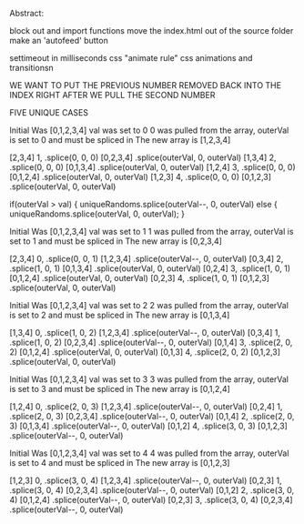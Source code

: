 Abstract: 

block out and import functions
move the index.html out of the source folder
make an 'autofeed' button

settimeout in milliseconds
css "animate rule"
css animations and transitionsn



WE WANT TO PUT THE PREVIOUS NUMBER REMOVED BACK INTO THE INDEX RIGHT AFTER WE PULL THE SECOND NUMBER

FIVE UNIQUE CASES

Initial Was [0,1,2,3,4]
val was set to 0
0 was pulled from the array, outerVal is set to 0 and must be spliced in
The new array is
[1,2,3,4]

[2,3,4] 1,  .splice(0, 0, 0) [0,2,3,4] .splice(outerVal, 0, outerVal)
[1,3,4] 2,  .splice(0, 0, 0) [0,1,3,4] .splice(outerVal, 0, outerVal)
[1,2,4] 3,  .splice(0, 0, 0) [0,1,2,4] .splice(outerVal, 0, outerVal)
[1,2,3] 4,  .splice(0, 0, 0) [0,1,2,3] .splice(outerVal, 0, outerVal)

if(outerVal > val) {
    uniqueRandoms.splice(outerVal--, 0, outerVal)
else {
    uniqueRandoms.splice(outerVal, 0, outerVal);
}

Initial Was [0,1,2,3,4]
val was set to 1
1 was pulled from the array, outerVal is set to 1 and must be spliced in
The new array is
[0,2,3,4]

[2,3,4] 0, .splice(0, 0, 1) [1,2,3,4] .splice(outerVal--, 0, outerVal)
[0,3,4] 2, .splice(1, 0, 1) [0,1,3,4] .splice(outerVal, 0, outerVal)
[0,2,4] 3, .splice(1, 0, 1) [0,1,2,4] .splice(outerVal, 0, outerVal)
[0,2,3] 4, .splice(1, 0, 1) [0,1,2,3] .splice(outerVal, 0, outerVal)

Initial Was [0,1,2,3,4]
val was set to 2
2 was pulled from the array, outerVal is set to 2 and must be spliced in
The new array is
[0,1,3,4]

[1,3,4] 0, .splice(1, 0, 2) [1,2,3,4] .splice(outerVal--, 0, outerVal)
[0,3,4] 1, .splice(1, 0, 2) [0,2,3,4] .splice(outerVal--, 0, outerVal)
[0,1,4] 3, .splice(2, 0, 2) [0,1,2,4] .splice(outerVal, 0, outerVal)
[0,1,3] 4, .splice(2, 0, 2) [0,1,2,3] .splice(outerVal, 0, outerVal)

Initial Was [0,1,2,3,4]
val was set to 3
3 was pulled from the array, outerVal is set to 3 and must be spliced in
The new array is
[0,1,2,4]

[1,2,4] 0, .splice(2, 0, 3) [1,2,3,4] .splice(outerVal--, 0, outerVal)
[0,2,4] 1, .splice(2, 0, 3) [0,2,3,4] .splice(outerVal--, 0, outerVal)
[0,1,4] 2, .splice(2, 0, 3) [0,1,3,4] .splice(outerVal--, 0, outerVal)
[0,1,2] 4, .splice(3, 0, 3) [0,1,2,3] .splice(outerVal--, 0, outerVal)

Initial Was [0,1,2,3,4]
val was set to 4
4 was pulled from the array, outerVal is set to 4 and must be spliced in
The new array is
[0,1,2,3]

[1,2,3] 0, .splice(3, 0, 4) [1,2,3,4] .splice(outerVal--, 0, outerVal)
[0,2,3] 1, .splice(3, 0, 4) [0,2,3,4] .splice(outerVal--, 0, outerVal)
[0,1,2] 2, .splice(3, 0, 4) [0,1,2,4] .splice(outerVal--, 0, outerVal)
[0,2,3] 3, .splice(3, 0, 4) [0,2,3,4] .splice(outerVal--, 0, outerVal)

